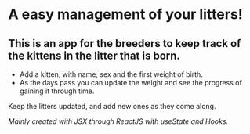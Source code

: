 <h1>A easy management of your litters!</h1>

<h2>This is an app for the breeders to keep track of the kittens in the litter that is born. </h2>

- Add a kitten, with name, sex and the first weight of birth.
- As the days pass you can update the weight and see the progress of gaining it through time.

Keep the litters updated, and add new ones as they come along. 


<i>Mainly created with JSX through ReactJS with useState and Hooks.</li>

